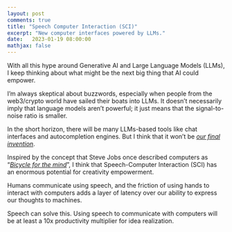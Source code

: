 ```yaml
---
layout: post
comments: true
title: "Speech Computer Interaction (SCI)"
excerpt: "New computer interfaces powered by LLMs."
date:   2023-01-19 08:00:00
mathjax: false
---
```


With all this hype around Generative AI and Large Language Models (LLMs), I keep thinking about what might be the next big thing that AI could empower.

I’m always skeptical about buzzwords, especially when people from the web3/crypto world have sailed their boats into LLMs. It doesn’t necessarily imply that language models aren’t powerful; it just means that the signal-to-noise ratio is smaller.

In the short horizon, there will be many LLMs-based tools like chat interfaces and autocompletion engines. But I think that it won’t be [_our final invention_](https://en.wikipedia.org/wiki/Our_Final_Invention).

Inspired by the concept that Steve Jobs once described computers as “[_Bicycle for the mind_](https://www.goodreads.com/quotes/7884781-computers-are-like-a-bicycle-for-the-mind)”, I think that Speech-Computer Interaction (SCI) has an enormous potential for creativity empowerment.

Humans communicate using speech, and the friction of using hands to interact with computers adds a layer of latency over our ability to express our thoughts to machines.

Speech can solve this. Using speech to communicate with computers will be at least a 10x productivity multiplier for idea realization.
